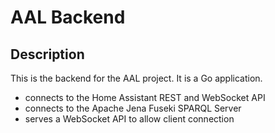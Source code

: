 # AAL Backend

## Description

This is the backend for the AAL project. It is a Go application.

- connects to the Home Assistant REST and WebSocket API
- connects to the Apache Jena Fuseki SPARQL Server
- serves a WebSocket API to allow client connection

